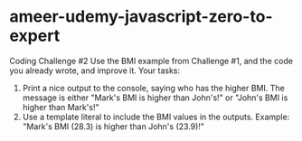 # ameer-udemy-javascript-zero-to-expert

Coding Challenge #2
Use the BMI example from Challenge #1, and the code you already wrote, and 
improve it.
Your tasks:
1. Print a nice output to the console, saying who has the higher BMI. The message 
is either "Mark's BMI is higher than John's!" or "John's BMI is higher than Mark's!"
2. Use a template literal to include the BMI values in the outputs. Example: "Mark's
BMI (28.3) is higher than John's (23.9)!"